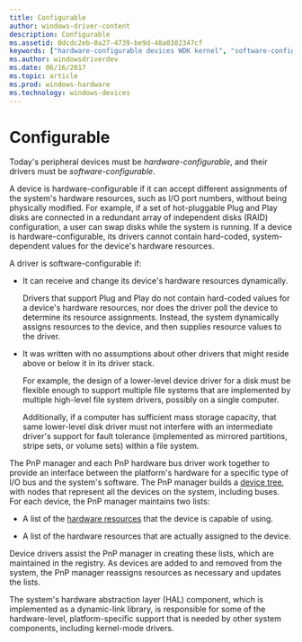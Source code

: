 ```yaml
---
title: Configurable
author: windows-driver-content
description: Configurable
ms.assetid: 0dcdc2eb-0a27-4739-be9d-48a0382347cf
keywords: ["hardware-configurable devices WDK kernel", "software-configurable drivers WDK kernel", "configurable devices and drivers WDK kernel"]
ms.author: windowsdriverdev
ms.date: 06/16/2017
ms.topic: article
ms.prod: windows-hardware
ms.technology: windows-devices
---
```


# Configurable





Today's peripheral devices must be *hardware-configurable*, and their drivers must be *software-configurable*.

A device is hardware-configurable if it can accept different assignments of the system's hardware resources, such as I/O port numbers, without being physically modified. For example, if a set of hot-pluggable Plug and Play disks are connected in a redundant array of independent disks (RAID) configuration, a user can swap disks while the system is running. If a device is hardware-configurable, its drivers cannot contain hard-coded, system-dependent values for the device's hardware resources.

A driver is software-configurable if:

-   It can receive and change its device's hardware resources dynamically.

    Drivers that support Plug and Play do not contain hard-coded values for a device's hardware resources, nor does the driver poll the device to determine its resource assignments. Instead, the system dynamically assigns resources to the device, and then supplies resource values to the driver.

-   It was written with no assumptions about other drivers that might reside above or below it in its driver stack.

    For example, the design of a lower-level device driver for a disk must be flexible enough to support multiple file systems that are implemented by multiple high-level file system drivers, possibly on a single computer.

    Additionally, if a computer has sufficient mass storage capacity, that same lower-level disk driver must not interfere with an intermediate driver's support for fault tolerance (implemented as mirrored partitions, stripe sets, or volume sets) within a file system.

The PnP manager and each PnP hardware bus driver work together to provide an interface between the platform's hardware for a specific type of I/O bus and the system's software. The PnP manager builds a [device tree](device-tree.md), with nodes that represent all the devices on the system, including buses. For each device, the PnP manager maintains two lists:

-   A list of the [hardware resources](hardware-resources.md) that the device is capable of using.

-   A list of the hardware resources that are actually assigned to the device.

Device drivers assist the PnP manager in creating these lists, which are maintained in the registry. As devices are added to and removed from the system, the PnP manager reassigns resources as necessary and updates the lists.

The system's hardware abstraction layer (HAL) component, which is implemented as a dynamic-link library, is responsible for some of the hardware-level, platform-specific support that is needed by other system components, including kernel-mode drivers.

 

 




